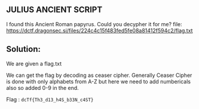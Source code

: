 ## JULIUS ANCIENT SCRIPT

I found this Ancient Roman papyrus. Could you decypher it for me?
file: https://dctf.dragonsec.si/files/224c4c15f483fed5fe08a81412f594c2/flag.txt

## Solution:

We are given a flag.txt 

We can get the flag by decoding as ceaser cipher. Generally Ceaser Cipher is done with only alphabets from A-Z but here we need to add numbericals also so added 0-9 in the end.

Flag : `dcTf{Th3_d13_h4S_b33N_c4ST}`
